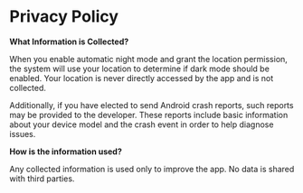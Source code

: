 # Privacy Policy
**What Information is Collected?**

When you enable automatic night mode and grant the location permission, the system will use your location to determine if dark mode should be enabled. Your location is never directly accessed by the app and is not collected.


Additionally, if you have elected to send Android crash reports, such reports may be provided to the developer. These reports include basic information about your device model and the crash event in order to help diagnose issues.

**How is the information used?**

Any collected information is used only to improve the app. No data is shared with third parties.
